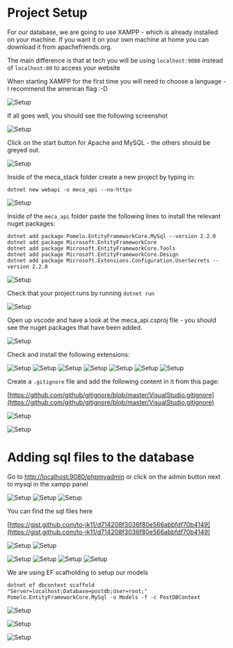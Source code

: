 # Project Setup

For our database, we are going to use XAMPP - which is already installed on your machine. If you want it on your own machine at home you can download it from apachefriends.org.

The main difference is that at tech you will be using `localhost:9080` instead of `localhost:80` to access your website

When starting XAMPP for the first time you will need to choose a language - I recommend the american flag :-D

![Setup](images/Setup01.png)

If all goes well, you should see the following screenshot

![Setup](images/Setup02.png)

Click on the start button for Apache and MySQL - the others should be greyed out.

![Setup](images/Setup03.png)

Inside of the meca_stack folder create a new project by typing in:

```
dotnet new webapi -o meca_api --no-https
```

![Setup](images/Setup04.png)

Inside of the `meca_api` folder paste the following lines to install the relevant nuget packages:

```
dotnet add package Pomelo.EntityFrameworkCore.MySql --version 2.2.0
dotnet add package Microsoft.EntityFrameworkCore
dotnet add package Microsoft.EntityFrameworkCore.Tools
dotnet add package Microsoft.EntityFrameworkCore.Design
dotnet add package Microsoft.Extensions.Configuration.UserSecrets --version 2.2.0
```

![Setup](images/Setup06.png)

Check that your project runs by running `dotnet run`

![Setup](images/Setup07.png)

Open up vscode and have a look at the meca_api.csproj file - you should see the nuget packages that have been added.

![Setup](images/Setup08.png)

Check and install the following extensions:

![Setup](images/Setup09.png)
![Setup](images/Setup10.png)
![Setup](images/Setup30.png)
![Setup](images/Setup25.png)
![Setup](images/Setup26.png)
![Setup](images/Setup27.png)
![Setup](images/Setup28.png)

Create a `.gitignore` file and add the following content in it from this page:

[https://github.com/github/gitignore/blob/master/VisualStudio.gitignore](https://github.com/github/gitignore/blob/master/VisualStudio.gitignore)

![Setup](images/Setup11.png)

![Setup](images/Setup12.png)

# Adding sql files to the database

Go to [http://localhost:9080/phpmyadmin](http://localhost:9080/phpmyadmin) or click on the admin button next to mysql in the xampp panel


![Setup](images/Setup13.png)
![Setup](images/Setup14.png)
![Setup](images/Setup15.png)

You can find the sql files here

[https://gist.github.com/to-jk11/d714208f3036f80e566abbfdf70b4149](https://gist.github.com/to-jk11/d714208f3036f80e566abbfdf70b4149)

![Setup](images/Setup17.png)
![Setup](images/Setup18.png)

![Setup](images/Setup19.png)
![Setup](images/Setup20.png)
![Setup](images/Setup21.png)
![Setup](images/Setup22.png)

We are using EF scafholding to setup our models

```
dotnet ef dbcontext scaffold "Server=localhost;Database=postdb;User=root;" Pomelo.EntityFrameworkCore.MySql -o Models -f -c PostDBContext 
```

![Setup](images/Setup23.png)

![Setup](images/Setup24.png)

![Setup](images/Setup29.png)


